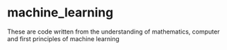 # machine_learning
These are code written from the understanding of mathematics, computer and first principles of machine learning
